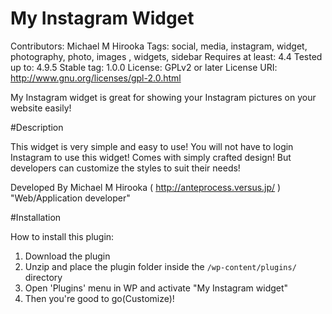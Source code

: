 # My Instagram Widget
Contributors: Michael M Hirooka
Tags: social, media, instagram, widget, photography, photo, images , widgets, sidebar
Requires at least: 4.4
Tested up to: 4.9.5
Stable tag: 1.0.0
License: GPLv2 or later
License URI: http://www.gnu.org/licenses/gpl-2.0.html

My Instagram widget is great for showing your Instagram pictures on your website easily! 

#Description

This widget is very simple and easy to use! You will not have to login Instagram to use this widget! 
Comes with simply crafted design! But developers can customize the styles to suit their needs! 

Developed By Michael M Hirooka ( http://anteprocess.versus.jp/ ) "Web/Application developer"

#Installation

How to install this plugin:

1. Download the plugin
2. Unzip and place the plugin folder inside the `/wp-content/plugins/` directory
3. Open 'Plugins' menu in WP and activate "My Instagram widget"
4. Then you're good to go(Customize)! 